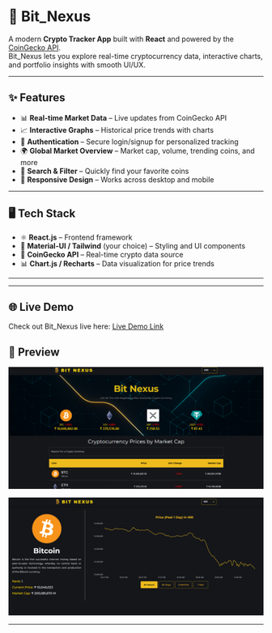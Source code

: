 # 🚀 Bit_Nexus

A modern **Crypto Tracker App** built with **React** and powered by the [CoinGecko API](https://www.coingecko.com/en/api).  
Bit_Nexus lets you explore real-time cryptocurrency data, interactive charts, and portfolio insights with smooth UI/UX.

---

## ✨ Features

- 📊 **Real-time Market Data** – Live updates from CoinGecko API  
- 📈 **Interactive Graphs** – Historical price trends with charts  
- 🔐 **Authentication** – Secure login/signup for personalized tracking  
- 🌍 **Global Market Overview** – Market cap, volume, trending coins, and more  
- 🔎 **Search & Filter** – Quickly find your favorite coins  
- 📱 **Responsive Design** – Works across desktop and mobile  

---

## 🖥️ Tech Stack

- ⚛️ **React.js** – Frontend framework  
- 🎨 **Material-UI / Tailwind** (your choice) – Styling and UI components  
- 🔌 **CoinGecko API** – Real-time crypto data source  
- 📊 **Chart.js / Recharts** – Data visualization for price trends    

---
---

## 🌐 Live Demo

Check out Bit_Nexus live here: [Live Demo Link](https://abhijitmukherjee36.github.io/Bit_Nexus)


## 📸 Preview

 
<p align="center">
  <img src="public/assets/homepage.png" width="700" alt="Bit_Nexus Home Preview"/>
</p>

<p align="center">
  <img src="public/assets/graph.png" width="700" alt="Bit_Nexus Graph Preview"/>
</p>

---



